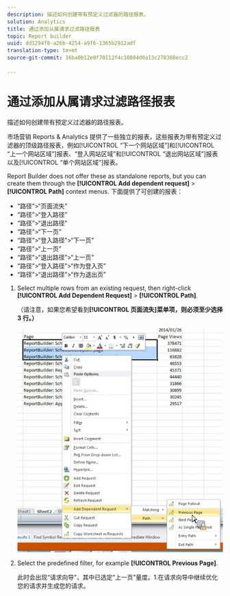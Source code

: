 ```yaml
---
description: 描述如何创建带有预定义过滤器的路径报表。
solution: Analytics
title: 通过添加从属请求过滤路径报表
topic: Report builder
uuid: dd1294f8-a26b-4254-a9f6-1365b2912adf
translation-type: tm+mt
source-git-commit: 16ba0b12e0f70112f4c10804d0a13c278388ecc2

---
```



# 通过添加从属请求过滤路径报表

描述如何创建带有预定义过滤器的路径报表。

市场营销 Reports &amp; Analytics 提供了一些独立的报表，这些报表为带有预定义过滤器的顶级路径报表，例如[!UICONTROL “下一个网站区域”]和[!UICONTROL “上一个网站区域”]报表、“登入网站区域”和[!UICONTROL “退出网站区域”]报表以及[!UICONTROL “单个网站区域”]报表。

Report Builder does not offer these as standalone reports, but you can create them through the **[!UICONTROL Add dependent request]** &gt; **[!UICONTROL Path]** context menus. 下面提供了可创建的报表：

* “路径”&gt;“页面流失”
* “路径”&gt;“登入路径”
* “路径”&gt;“退出路径”
* “路径”&gt;“下一页”
* “路径”&gt;“登入路径”&gt;“下一页”
* “路径”&gt;“上一页”
* “路径”&gt;“退出路径”&gt;“上一页”
* “路径”&gt;“登入路径”&gt;“作为登入页”
* “路径”&gt;“退出路径”&gt;“作为退出页”

1. Select multiple rows from an existing request, then right-click **[!UICONTROL Add Dependent Request]** &gt; **[!UICONTROL Path]**.

   （请注意，如果您希望看到&#x200B;**[!UICONTROL 页面流失]菜单项，则必须至少选择 3 行。）**

   ![](assets/dependen_request.png)

1. Select the predefined filter, for example **[!UICONTROL Previous Page]**.

   此时会出现“请求向导”，其中已选定“上一页”量度。1.在请求向导中继续优化您的请求并生成您的请求。
